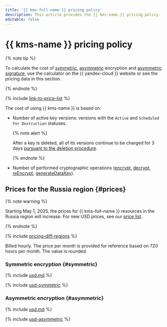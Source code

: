 ```yaml
---
title: '{{ kms-full-name }} pricing policy'
description: This article provides the {{ kms-name }} pricing policy.
editable: false
---
```


# {{ kms-name }} pricing policy

{% note tip %}




To calculate the cost of [symmetric](https://yandex.cloud/en/prices?state=58d53a138d2f#calculator), [asymmetric](https://yandex.cloud/en/prices?state=0f25db3ff729#calculator) encryption and [asymmetric signature](https://yandex.cloud/en/prices?state=b0cf7fa8b77f#calculator), use the calculator on the {{ yandex-cloud }} website or see the pricing data in this section.



{% endnote %}

{% include [link-to-price-list](../_includes/pricing/link-to-price-list.md) %}

The cost of using {{ kms-name }} is based on:

* Number of active key versions: versions with the `Active` and `Scheduled For Destruction` statuses.

  {% note alert %}

  After a key is deleted, all of its versions continue to be charged for 3 days [pursuant to the deletion procedure](operations/key.md#delete).

  {% endnote %}

* Number of performed cryptographic operations ([encrypt](api-ref/SymmetricCrypto/encrypt), [decrypt](api-ref/SymmetricCrypto/decrypt), [reEncrypt](api-ref/SymmetricCrypto/reEncrypt), [generateDataKey](api-ref/SymmetricCrypto/generateDataKey)).


## Prices for the Russia region {#prices}



{% note warning %}

Starting May 1, 2025, the prices for {{ kms-full-name }} resources in the Russia region will increase. For new USD prices, see our [price list](https://yandex.cloud/en/price-list?currency=USD&installationCode=ru&services=dn2kmsd7hrdeb1u7c4nb).

{% endnote %}




{% include [pricing-diff-regions](../_includes/pricing-diff-regions.md) %}


Billed hourly. The price per month is provided for reference based on 720 hours per month. The value is rounded.

### Symmetric encryption {#symmetric}




{% include [usd.md](../_pricing/kms/usd-symmetric.md) %}

{% include [usd-symmetric](../_pricing_examples/kms/usd-symmetric.md) %}


### Asymmetric encryption {#asymmetric}




{% include [usd.md](../_pricing/kms/usd-asymmetric.md) %}

{% include [usd-asymmetric](../_pricing_examples/kms/usd-asymmetric.md) %}

